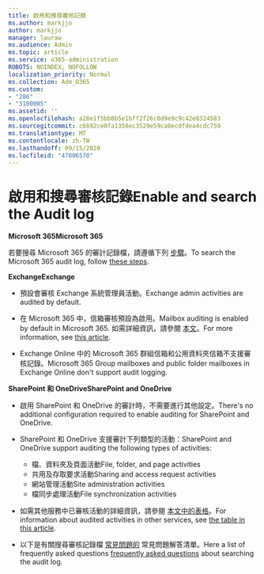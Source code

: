 ```yaml
---
title: 啟用和搜尋審核記錄
ms.author: markjjo
author: markjjo
manager: lauraw
ms.audience: Admin
ms.topic: article
ms.service: o365-administration
ROBOTS: NOINDEX, NOFOLLOW
localization_priority: Normal
ms.collection: Adm_O365
ms.custom:
- "286"
- "3100005"
ms.assetid: ''
ms.openlocfilehash: a28e1f5bb8b5e1bff2f26c0d9e9c9c42e8324583
ms.sourcegitcommit: c6692ce0fa1358ec3529e59ca0ecdfdea4cdc759
ms.translationtype: MT
ms.contentlocale: zh-TW
ms.lasthandoff: 09/15/2020
ms.locfileid: "47806570"
---
```

# <a name="enable-and-search-the-audit-log"></a><span data-ttu-id="fdea4-102">啟用和搜尋審核記錄</span><span class="sxs-lookup"><span data-stu-id="fdea4-102">Enable and search the Audit log</span></span>

<span data-ttu-id="fdea4-103">**Microsoft 365**</span><span class="sxs-lookup"><span data-stu-id="fdea4-103">**Microsoft 365**</span></span>

<span data-ttu-id="fdea4-104">若要搜尋 Microsoft 365 的審計記錄檔，請遵循下列 [步驟](https://docs.microsoft.com/microsoft-365/compliance/search-the-audit-log-in-security-and-compliance#search-the-audit-log)。</span><span class="sxs-lookup"><span data-stu-id="fdea4-104">To search the Microsoft 365 audit log, follow [these steps](https://docs.microsoft.com/microsoft-365/compliance/search-the-audit-log-in-security-and-compliance#search-the-audit-log).</span></span>

<span data-ttu-id="fdea4-105">**Exchange**</span><span class="sxs-lookup"><span data-stu-id="fdea4-105">**Exchange**</span></span>

- <span data-ttu-id="fdea4-106">預設會審核 Exchange 系統管理員活動。</span><span class="sxs-lookup"><span data-stu-id="fdea4-106">Exchange admin activities are audited by default.</span></span>

- <span data-ttu-id="fdea4-107">在 Microsoft 365 中，信箱審核預設為啟用。</span><span class="sxs-lookup"><span data-stu-id="fdea4-107">Mailbox auditing is enabled by default in Microsoft 365.</span></span> <span data-ttu-id="fdea4-108">如需詳細資訊，請參閱  [本文](https://docs.microsoft.com/microsoft-365/compliance/enable-mailbox-auditing)。</span><span class="sxs-lookup"><span data-stu-id="fdea4-108">For more information, see  [this article](https://docs.microsoft.com/microsoft-365/compliance/enable-mailbox-auditing).</span></span>

- <span data-ttu-id="fdea4-109">Exchange Online 中的 Microsoft 365 群組信箱和公用資料夾信箱不支援審核記錄。</span><span class="sxs-lookup"><span data-stu-id="fdea4-109">Microsoft 365 Group mailboxes and public folder mailboxes in Exchange Online don't support audit logging.</span></span>

<span data-ttu-id="fdea4-110">**SharePoint 和 OneDrive**</span><span class="sxs-lookup"><span data-stu-id="fdea4-110">**SharePoint and OneDrive**</span></span>

- <span data-ttu-id="fdea4-111">啟用 SharePoint 和 OneDrive 的審計時，不需要進行其他設定。</span><span class="sxs-lookup"><span data-stu-id="fdea4-111">There's no additional configuration required to enable auditing for SharePoint and OneDrive.</span></span>

- <span data-ttu-id="fdea4-112">SharePoint 和 OneDrive 支援審計下列類型的活動：</span><span class="sxs-lookup"><span data-stu-id="fdea4-112">SharePoint and OneDrive support auditing the following types of activities:</span></span>

    - <span data-ttu-id="fdea4-113">檔、資料夾及頁面活動</span><span class="sxs-lookup"><span data-stu-id="fdea4-113">File, folder, and page activities</span></span>
    - <span data-ttu-id="fdea4-114">共用及存取要求活動</span><span class="sxs-lookup"><span data-stu-id="fdea4-114">Sharing and access request activities</span></span>
    - <span data-ttu-id="fdea4-115">網站管理活動</span><span class="sxs-lookup"><span data-stu-id="fdea4-115">Site administration activities</span></span>
    - <span data-ttu-id="fdea4-116">檔同步處理活動</span><span class="sxs-lookup"><span data-stu-id="fdea4-116">File synchronization activities</span></span>

- <span data-ttu-id="fdea4-117">如需其他服務中已審核活動的詳細資訊，請參閱  [本文中的表格](https://docs.microsoft.com/microsoft-365/compliance/search-the-audit-log-in-security-and-compliance#audited-activities)。</span><span class="sxs-lookup"><span data-stu-id="fdea4-117">For information about audited activities in other services, see  [the table in this article](https://docs.microsoft.com/microsoft-365/compliance/search-the-audit-log-in-security-and-compliance#audited-activities).</span></span>

- <span data-ttu-id="fdea4-118">以下是有關搜尋審核記錄檔 [常見問題的](https://docs.microsoft.com/microsoft-365/compliance/search-the-audit-log-in-security-and-compliance#frequently-asked-questions) 常見問題解答清單。</span><span class="sxs-lookup"><span data-stu-id="fdea4-118">Here a list of frequently asked questions [frequently asked questions](https://docs.microsoft.com/microsoft-365/compliance/search-the-audit-log-in-security-and-compliance#frequently-asked-questions) about searching the audit log.</span></span>